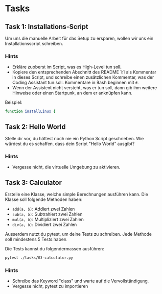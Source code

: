 # Tasks

## Task 1: Installations-Script
Um uns die manuelle Arbeit für das Setup zu ersparen, wollen wir uns ein Installationsscript schreiben.

### Hints
* Erkläre zuoberst im Script, was es High-Level tun soll.
* Kopiere den entsprechenden Abschnitt des README 1:1 als Kommentar in dieses Script, und schreibe einen zusätzlichen Kommentar, was der Coding Assistant tun soll. Kommentare in Bash beginnen mit `#`. 
* Wenn der Assistent nicht versteht, was er tun soll, dann gib ihm weitere Hinweise oder einen Startpunk, an dem er anknüpfen kann.

Beispiel:

```bash
function installLinux {
```

## Task 2: Hello World
Stelle dir vor, du hättest noch nie ein Python Script geschrieben. Wie würdest du es schaffen, dass dein Script "Hello World" ausgibt?

### Hints
* Vergesse nicht, die virtuelle Umgebung zu aktivieren.


## Task 3: Calculator
Erstelle eine Klasse, welche simple Berechnungen ausführen kann. Die Klasse soll folgende Methoden haben:
- `add(a, b)`: Addiert zwei Zahlen
- `sub(a, b)`: Subtrahiert zwei Zahlen
- `mul(a, b)`: Multipliziert zwei Zahlen
- `div(a, b)`: Dividiert zwei Zahlen

Ausserdem nutzt du pytest, um deine Tests zu schreiben. Jede Methode soll mindestens 5 Tests haben.

Die Tests kannst du folgendermassen ausführen:
    
```bash
pytest ./tasks/03-calculator.py
```

### Hints
* Schreibe das Keyword "class" und warte auf die Vervollständigung.
* Vergesse nicht, pytest zu importieren
